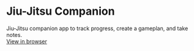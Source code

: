 # Jiu-Jitsu Companion
Jiu-Jitsu companion app to track progress, create a gameplan, and take notes.  
[View in browser](https://jiu-jitsu-companion.netlify.app/)
